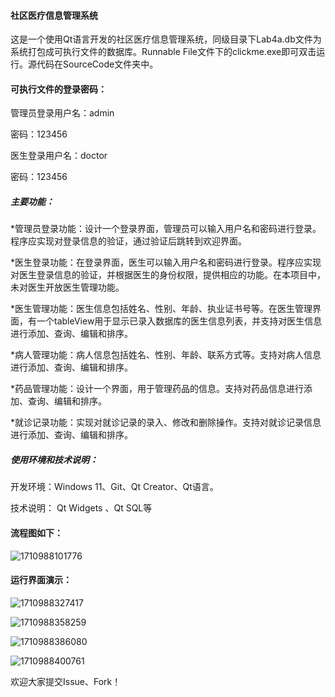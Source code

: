 #### 社区医疗信息管理系统

这是一个使用Qt语言开发的社区医疗信息管理系统，同级目录下Lab4a.db文件为系统打包成可执行文件的数据库。Runnable File文件下的clickme.exe即可双击运行。源代码在SourceCode文件夹中。

#### 可执行文件的登录密码：

管理员登录用户名：admin

密码：123456

医生登录用户名：doctor

密码：123456

##### 主要功能：

*管理员登录功能：设计一个登录界面，管理员可以输入用户名和密码进行登录。程序应实现对登录信息的验证，通过验证后跳转到欢迎界面。

*医生登录功能：在登录界面，医生可以输入用户名和密码进行登录。程序应实现对医生登录信息的验证，并根据医生的身份权限，提供相应的功能。在本项目中，未对医生开放医生管理功能。

*医生管理功能：医生信息包括姓名、性别、年龄、执业证书号等。在医生管理界面，有一个tableView用于显示已录入数据库的医生信息列表，并支持对医生信息进行添加、查询、编辑和排序。

*病人管理功能：病人信息包括姓名、性别、年龄、联系方式等。支持对病人信息进行添加、查询、编辑和排序。

*药品管理功能：设计一个界面，用于管理药品的信息。支持对药品信息进行添加、查询、编辑和排序。

*就诊记录功能：实现对就诊记录的录入、修改和删除操作。支持对就诊记录信息进行添加、查询、编辑和排序。

##### 使用环境和技术说明：

开发环境：Windows 11、Git、Qt Creator、Qt语言。  

技术说明： Qt Widgets  、Qt SQL等



#### 流程图如下：

![1710988101776](README.assets/1710988101776.png)

#### 运行界面演示：

![1710988327417](README.assets/1710988327417.png)

![1710988358259](README.assets/1710988358259.png)

![1710988386080](README.assets/1710988386080.png)

![1710988400761](README.assets/1710988400761.png)

欢迎大家提交Issue、Fork！

